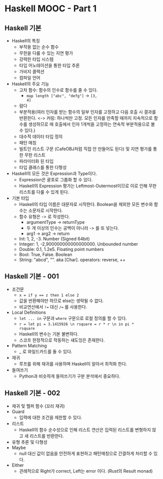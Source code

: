 # Haskell MOOC - Part 1

## Haskell 기본
- Haskell의 특징
    - 부작용 없는 순수 함수
    - 무한을 다룰 수 있는 지연 평가
    - 강력한 타입 시스템
    - 타입 어노테이션을 통한 타입 추론
    - 가비지 콜렉션
    - 컴파일 언어
- Haskell의 주요 기능
    - 고차 함수: 함수의 인수로 함수를 줄 수 있다.
        - <code>map length ["abc", "defg"]</code> -> <code>[3, 4]</code>
    - 람다
    - 부분적용(여러 인자를 받는 함수의 일부 인자를 고정하고 다음 호출 시 결과를 반환한다. <-> 커링: 하나씩만 고정. 모든 인자를 만족할 때까지 지속적으로 함수를 생성하므로 매 호출에서 인자 1개씩을 고정하는 연속적 부분적용으로 볼 수 있다.)
    - 대수적 데이터 타입 정의
    - 패턴 매칭
    - 빌트인 리스트 구문 (CafeOBJ처럼 직접 안 만들어도 된다) 및 지연 평가를 통한 무한 리스트
    - 파라미터화 된 타입
    - 타입 클래스를 통한 다형성
- Haskell의 모든 것은 Expression과 Type이다.
    - Expression은 괄호로 그룹화 할 수 있다.
    - Haskell의 Expression 평가는 Leftmost-Outermost이므로 이로 인해 무한 리스트를 다룰 수 있게 된다.
- 기본 타입
    - Haskell의 타입 이름은 대문자로 시작한다. Boolean을 제외한 모든 변수와 함수는 소문자로 시작한다.
    - 함수 유형은 -> 로 작성한다.
        - argumentType -> returnType
        - 두 개 이상의 인수는 공백이 아니라 -> 를 또 넣는다.
        - arg1 -> arg2 -> return
    - Int: 1, 2, -3. Number (Signed 64bit)
    - Integer: 1, -2,900000000000000000. Unbounded number
    - Double: 0.1, 1.2e5. Floating point numbers
    - Bool: True, False. Boolean
    - String: "abcd", "". aka [Char]. operators: reverse, ++

## Haskell 기본 - 001
- 조건문
    - <code>x = if y == z then 1 else 2</code>
    - 값을 반환해야만 하므로 else는 생략될 수 없다.
    - 비교연산에서 <code>!=</code> 대신 <code>/=</code> 를 사용한다.
- Local Definitions
    - <code>let ... in</code> 구문과 <code>where</code> 구문으로 로컬 정의를 할 수 있다.
    - <code>r = let pi = 3.1415926 \n rsquare = r * r \n in pi * rsquare</code>
    - Haskell의 변수는 기본 불변하다.
    - 스코프 한정적으로 작동하는 섀도잉은 존재한다.
- Pattern Matching
     - _ 로 와일드카드를 둘 수 있다.
- 재귀
    - 루프를 위해 재귀를 사용하며 Haskell이 알아서 최적화 한다.
- 들여쓰기
    - Python과 비슷하게 들여쓰기가 구분 분석에서 중요하다.

## Haskell 기본 - 002
- 재귀 및 헬퍼 함수 (꼬리 재귀)
- Guard
    - 입력에 대한 조건을 제한할 수 있다.
- 리스트
    - Haskell의 함수 순수성으로 인해 리스트 연산은 입력된 리스트를 변형하지 않고 새 리스트를 반환한다.
- 유형 추론 및 다형성
- Maybe
    - null 대신 값이 없음을 안전하게 표현하고 패턴매칭으로 간결하게 처리할 수 있다.
- Either
    - 관례적으로 Right가 correct, Left는 error 이다. (Rust의 Result monad)
